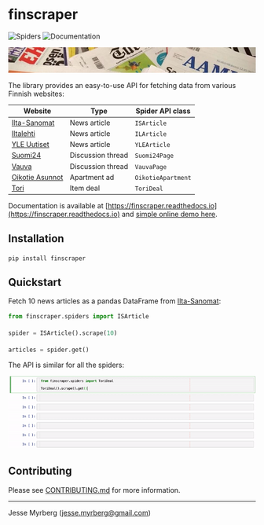 # finscraper

![Spiders](https://github.com/jmyrberg/finscraper/actions/workflows/spiders.yml/badge.svg)
![Documentation](https://readthedocs.org/projects/finscraper/badge/?version=latest)

![finscraper cover](https://github.com/jmyrberg/finscraper/blob/master/docs/cover.jpg?raw=true)

The library provides an easy-to-use API for fetching data from various Finnish websites:

| Website                                                        | Type              | Spider API class   |
| -------------------------------------------------------------- | ----------------- | ------------------ |
| [Ilta-Sanomat](https://www.is.fi)                              | News article      | `ISArticle`        |
| [Iltalehti](https://www.il.fi)                                 | News article      | `ILArticle`        |
| [YLE Uutiset](https://www.yle.fi/uutiset)                      | News article      | `YLEArticle`       |
| [Suomi24](https://keskustelu.suomi24.fi)                       | Discussion thread | `Suomi24Page`      |
| [Vauva](https://www.vauva.fi)                                  | Discussion thread | `VauvaPage`        |
| [Oikotie Asunnot](https://asunnot.oikotie.fi/myytavat-asunnot) | Apartment ad      | `OikotieApartment` |
| [Tori](https://www.tori.fi)                                    | Item deal         | `ToriDeal`         |

Documentation is available at [https://finscraper.readthedocs.io](https://finscraper.readthedocs.io) and [simple online demo here](https://storage.googleapis.com/jmyrberg/index.html#/demo-projects/finscraper).


## Installation

`pip install finscraper`


## Quickstart

Fetch 10 news articles as a pandas DataFrame from [Ilta-Sanomat](https://is.fi):

```python
from finscraper.spiders import ISArticle

spider = ISArticle().scrape(10)

articles = spider.get()
```

The API is similar for all the spiders:

![Finscraper in action](https://github.com/jmyrberg/finscraper/blob/master/docs/finscraper.gif)


## Contributing

Please see [CONTRIBUTING.md](https://github.com/jmyrberg/finscraper/blob/master/CONTRIBUTING.md) for more information.


---

Jesse Myrberg (jesse.myrberg@gmail.com)
